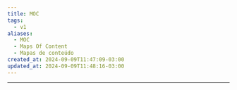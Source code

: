 ```yaml
---
title: MOC
tags:
  - v1
aliases:
  - MOC
  - Maps Of Content
  - Mapas de conteúdo
created_at: 2024-09-09T11:47:09-03:00
updated_at: 2024-09-09T11:48:16-03:00
---
```



---


